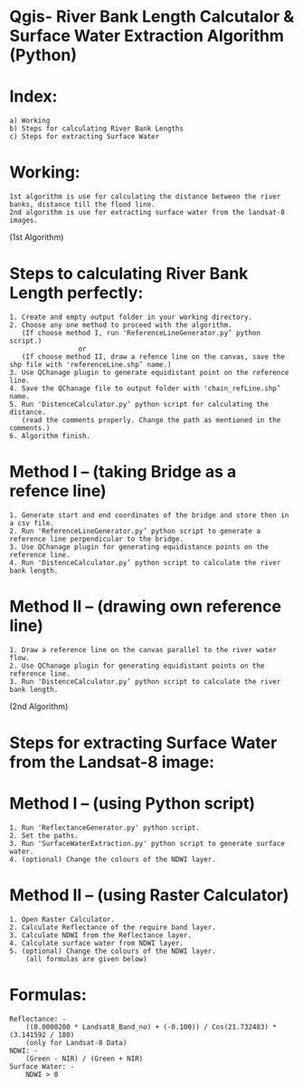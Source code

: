 # Qgis- River Bank Length Calcutalor & Surface Water Extraction Algorithm (Python)

# Index:
	a) Working
	b) Steps for calculating River Bank Lengths
	c) Steps for extracting Surface Water

# Working:
	1st algorithm is use for calculating the distance between the river banks, distance till the flood line.
	2nd algorithm is use for extracting surface water from the landsat-8 images.

(1st Algorithm)
# Steps to calculating River Bank Length perfectly:
	1. Create and empty output folder in your working directory.
	2. Choose any one method to proceed with the algorithm.
	   (If choose method I, run 'ReferenceLineGenerator.py’ python script.)
			 		 or
	   (If choose method II, draw a refence line on the canvas, save the shp file with 'referenceLine.shp’ name.)
	3. Use QChanage plugin to generate equidistant point on the reference line.
	4. Save the QChanage file to output folder with 'chain_refLine.shp’ name.
	5. Run 'DistenceCalculator.py’ python script for calculating the distance.
	   (read the comments properly. Change the path as mentioned in the comments.)
	6. Algorithm finish.
# Method I – (taking Bridge as a refence line)
	1. Generate start and end coordinates of the bridge and store then in a csv file.
  	2. Run 'ReferenceLineGenerator.py’ python script to generate a reference line perpendicular to the bridge.
  	3. Use QChanage plugin for generating equidistance points on the reference line.
  	4. Run 'DistenceCalculator.py’ python script to calculate the river bank length.
# Method II – (drawing own reference line)
  	1. Draw a reference line on the canvas parallel to the river water flow.
  	2. Use QChanage plugin for generating equidistant points on the reference line.
  	3. Run 'DistenceCalculator.py’ python script to calculate the river bank length. 

(2nd Algorithm)
# Steps for extracting Surface Water from the Landsat-8 image:
# Method I – (using Python script)
	1. Run 'ReflectanceGenerator.py' python script.
  	2. Set the paths.
  	3. Run 'SurfaceWaterExtraction.py' python script to generate surface water.
  	4. (optional) Change the colours of the NDWI layer.
# Method II – (using Raster Calculator)
  	1. Open Raster Calculator.
  	2. Calculate Reflectance of the require band layer.
  	3. Calculate NDWI from the Reflectance layer.
  	4. Calculate surface water from NDWI layer.
  	5. (optional) Change the colours of the NDWI layer.
  		(all formulas are given below)
# Formulas:
	Reflectance: -
    	((0.0000200 * Landsat8_Band_no) + (-0.100)) / Cos(21.732483) * (3.141592 / 180)
		(only for Landsat-8 Data)
  	NDWI: -
    	(Green - NIR) / (Green + NIR)
  	Surface Water: -
    	NDWI > 0
